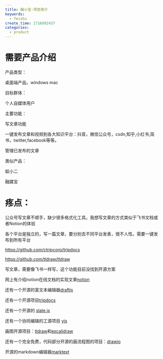 ```yaml
---
title: 融小宝-项目简介
keywords:
  - feishu
create_time: 1716892437
categories:
  - product
---
```



# 需要产品介绍

产品类型：

桌面端产品，windows mac

目标群体：

个人自媒体用户

主要功能：

写文章功能

一键发布文章和视频到各大知识平台：抖音，微信公众号，csdn,知乎,小红书,简书，twitter,facebook等等。

管理已发布的文章

类似产品：

蚁小二

融媒宝

# 疼点：

公众号写文章不顺手，缺少很多格式化工具。我想写文章的方式类似于飞书文档或者Notion的体验

各个平台是独立的，写一篇文章，要分别去不同平台发表，很不人性。需要一键发布到所有平台

  

https://github.com/ctripcorp/tripdocs 

https://github.com/tldraw/tldraw

写文章，需要像飞书一样写，这个功能目前没找到开源方案

网上有介绍notion在线文档的实现文章[notion](https://zhuanlan.zhihu.com/p/359122473)

还有一个开源的富文本编辑器[draftjs](https://draftjs.org/docs/getting-started/)

还有一个开源项目[tripdocs](https://github.com/ctripcorp/tripdocs)

还有一个开源的 [slate.js](https://github.com/ianstormtaylor/slate)

还有一个协同编辑的工源项目 [yjs](https://github.com/yjs/yjs)

画图开源项目：[tldraw](https://github.com/tldraw/tldraw)和[excalidraw](https://github.com/excalidraw/excalidraw)

还有一个完全免费，代码部分开源的画流程图的项目：[drawio](https://github.com/jgraph/drawio)

开源的markdown编辑器[marktext](https://github.com/marktext/marktext)

